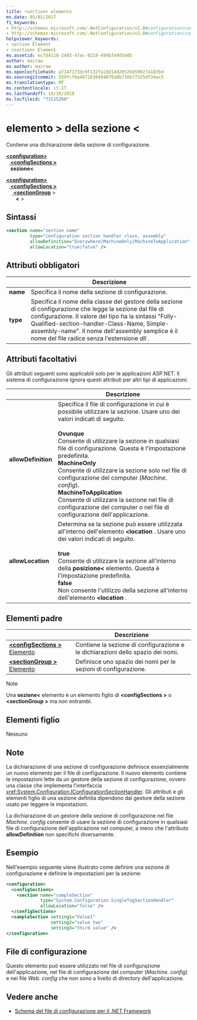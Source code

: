 ```yaml
---
title: <section> elemento
ms.date: 05/01/2017
f1_keywords:
- http://schemas.microsoft.com/.NetConfiguration/v2.0#configuration/configSections/section
- http://schemas.microsoft.com/.NetConfiguration/v2.0#configuration/configSections/sectionGroup/section
helpviewer_keywords:
- section Element
- <section> Element
ms.assetid: ec7d4110-2403-47ac-8218-499bfe9d5ddb
author: mairaw
ms.author: mairaw
ms.openlocfilehash: a7147173dc9f132fa2dd14d20526d59927a183bd
ms.sourcegitcommit: 559fcfbe4871636494870a8b716bf7325df34ac5
ms.translationtype: MT
ms.contentlocale: it-IT
ms.lasthandoff: 10/30/2019
ms.locfileid: "73115260"
---
```

# <a name="section-element"></a>elemento > della sezione \<

Contiene una dichiarazione della sezione di configurazione.

[ **\<configuration>** ](configuration-element.md)   
&nbsp;&nbsp;[ **\<configSections >** ](configsections-element-for-configuration.md)   
&nbsp;&nbsp;&nbsp;**sezione\<** &nbsp;

[ **\<configuration>** ](configuration-element.md)   
&nbsp;&nbsp;[ **\<configSections >** ](configsections-element-for-configuration.md)   
&nbsp;&nbsp;&nbsp;&nbsp;[ **\<sectionGroup**](sectiongroup-element-for-configsections.md) >   
&nbsp;&nbsp;&nbsp;&nbsp; **&nbsp;&nbsp;\<** >

## <a name="syntax"></a>Sintassi

```xml
<section name="section name"
         type="configuration section handler class, assembly"
         allowDefinition="Everywhere|MachineOnly|MachineToApplication" 
         allowLocation="true|false" />
```

## <a name="required-attributes"></a>Attributi obbligatori

|           | Descrizione |
| --------- | ----------- |
| **name**  | Specifica il nome della sezione di configurazione. |
| **type**  | Specifica il nome della classe del gestore della sezione di configurazione che legge la sezione dal file di configurazione. Il valore del tipo ha la sintassi "Fully-Qualified-section-handler-Class-Name, Simple-assembly-name". Il nome dell'assembly semplice è il nome del file radice senza l'estensione *dll* . |

## <a name="optional-attributes"></a>Attributi facoltativi

Gli attributi seguenti sono applicabili solo per le applicazioni ASP.NET. Il sistema di configurazione Ignora questi attributi per altri tipi di applicazioni.

|                     | Descrizione |
| ------------------- | ----------- |
| **allowDefinition** | Specifica il file di configurazione in cui è possibile utilizzare la sezione. Usare uno dei valori indicati di seguito.<br><br>**Ovunque**<br>Consente di utilizzare la sezione in qualsiasi file di configurazione. Questa è l'impostazione predefinita.<br>**MachineOnly**<br>Consente di utilizzare la sezione solo nel file di configurazione del computer (*Machine. config*).<br>**MachineToApplication**<br>Consente di utilizzare la sezione nel file di configurazione del computer o nel file di configurazione dell'applicazione. |
| **allowLocation**   | Determina se la sezione può essere utilizzata all'interno dell'elemento **\<location** . Usare uno dei valori indicati di seguito.<br><br>**true**<br>Consente di utilizzare la sezione all'interno della **posizione\<** elemento. Questa è l'impostazione predefinita.<br>**false**<br>Non consente l'utilizzo della sezione all'interno dell'elemento **\<location** . |

## <a name="parent-elements"></a>Elementi padre

|     | Descrizione |
| --- | ----------- |
| [ **\<configSections >** Elemento](configsections-element-for-configuration.md) | Contiene la sezione di configurazione e le dichiarazioni dello spazio dei nomi. |
| [ **\<sectionGroup >** Elemento](sectiongroup-element-for-configsections.md) | Definisce uno spazio dei nomi per le sezioni di configurazione. |

> [!NOTE]
> Una **sezione\<** elemento è un elemento figlio di **\<configSections >** o **\<sectionGroup >** ma non entrambi.

## <a name="child-elements"></a>Elementi figlio

Nessuno

## <a name="remarks"></a>Note

La dichiarazione di una sezione di configurazione definisce essenzialmente un nuovo elemento per il file di configurazione. Il nuovo elemento contiene le impostazioni lette da un gestore della sezione di configurazione, ovvero una classe che implementa l'interfaccia <xref:System.Configuration.IConfigurationSectionHandler>. Gli attributi e gli elementi figlio di una sezione definita dipendono dal gestore della sezione usato per leggere le impostazioni.

La dichiarazione di un gestore della sezione di configurazione nel file *Machine. config* consente di usare la sezione di configurazione in qualsiasi file di configurazione dell'applicazione nel computer, a meno che l'attributo **allowDefinition** non specifichi diversamente.

## <a name="example"></a>Esempio

Nell'esempio seguente viene illustrato come definire una sezione di configurazione e definire le impostazioni per la sezione:

```xml
<configuration>
  <configSections>
    <section name="sampleSection"
             type="System.Configuration.SingleTagSectionHandler" 
             allowLocation="false" />
  </configSections>
  <sampleSection setting1="Value1" 
                 setting2="value two" 
                 setting3="third value" />
</configuration>
```

## <a name="configuration-file"></a>File di configurazione

Questo elemento può essere utilizzato nel file di configurazione dell'applicazione, nel file di configurazione del computer (*Machine. config*) e nei file *Web. config* che non sono a livello di directory dell'applicazione.

## <a name="see-also"></a>Vedere anche

- [Schema del file di configurazione per il .NET Framework](index.md)
